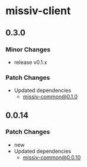 # missiv-client

## 0.3.0

### Minor Changes

- release v0.1.x

### Patch Changes

- Updated dependencies
  - missiv-common@0.1.0

## 0.0.14

### Patch Changes

- new
- Updated dependencies
  - missiv-common@0.0.10
